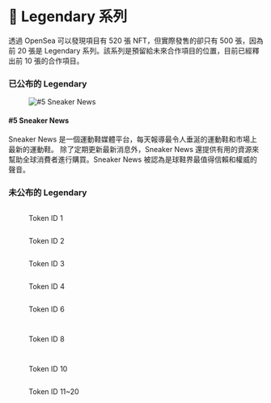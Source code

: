 # 🤜 Legendary 系列

透過 OpenSea 可以發現項目有 520 張 NFT，但實際發售的卻只有 500 張，因為前 20 張是 Legendary 系列。該系列是預留給未來合作項目的位置，目前已經釋出前 10 張的合作項目。

### **已公布的** Legendary

<figure><img src=".gitbook/assets/m05.jpg" alt="#5 Sneaker News"><figcaption></figcaption></figure>

#### #5 Sneaker News

Sneaker News 是一個運動鞋媒體平台，每天報導最令人垂涎​​的運動鞋和市場上最新的運動鞋。 除了定期更新最新消息外，Sneaker News 還提供有用的資源來幫助全球消費者進行購買。Sneaker News 被認為是球鞋界最值得信賴和權威的聲音。

### 未公布的 Legendary

<div>

<figure><img src=".gitbook/assets/01.jpg" alt=""><figcaption><p>Token ID 1</p></figcaption></figure>

 

<figure><img src=".gitbook/assets/02 (1).jpg" alt=""><figcaption><p>Token ID 2</p></figcaption></figure>

</div>

<div>

<figure><img src=".gitbook/assets/03.jpg" alt=""><figcaption><p>Token ID 3</p></figcaption></figure>

 

<figure><img src=".gitbook/assets/04 (1).jpg" alt=""><figcaption><p>Token ID 4</p></figcaption></figure>

</div>

<div>

<figure><img src=".gitbook/assets/06.jpg" alt=""><figcaption><p>Token ID 6</p></figcaption></figure>

 

<figure><img src=".gitbook/assets/07 (2).jpg" alt=""><figcaption></figcaption></figure>

</div>

<div>

<figure><img src=".gitbook/assets/08 (1).jpg" alt=""><figcaption><p>Token ID 8</p></figcaption></figure>

 

<figure><img src=".gitbook/assets/09 (1).jpg" alt=""><figcaption></figcaption></figure>

</div>

<div>

<figure><img src=".gitbook/assets/10 (1).jpg" alt=""><figcaption><p>Token ID 10</p></figcaption></figure>

 

<figure><img src=".gitbook/assets/11S.jpg" alt=""><figcaption><p>Token ID 11~20</p></figcaption></figure>

</div>
